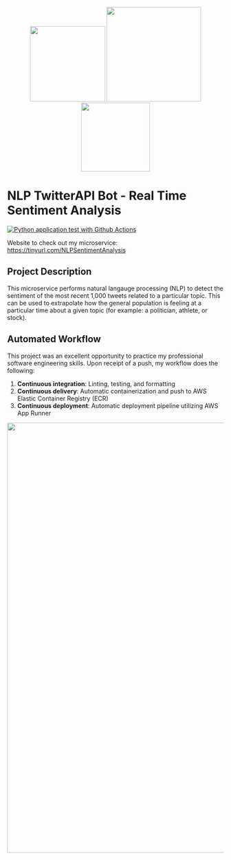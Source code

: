 <p align="center">
  <img src="https://upload.wikimedia.org/wikipedia/commons/4/4f/Twitter-logo.svg" width="175" />
  <img src="https://upload.wikimedia.org/wikipedia/commons/a/a1/NeuralNetwork.png" width="220" /> 
  <img src="https://upload.wikimedia.org/wikipedia/commons/f/fc/Happy_face.svg" width="160" /> 
</p>

# NLP TwitterAPI Bot - Real Time Sentiment Analysis

[![Python application test with Github Actions](https://github.com/leocorelli/NLP_TwitterAPI_Bot/actions/workflows/main.yml/badge.svg)](https://github.com/leocorelli/NLP_TwitterAPI_Bot/actions/workflows/main.yml)

Website to check out my microservice: https://tinyurl.com/NLPSentimentAnalysis

## Project Description
This microservice performs natural langauge processing (NLP) to detect the sentiment of the most recent 1,000 tweets related to a particular topic. This can be used to extrapolate how the general population is feeling at a particular time about a given topic (for example: a politician, athlete, or stock).

## Automated Workflow
This project was an excellent opportunity to practice my professional software engineering skills. Upon receipt of a push, my workflow does the following:
1. **Continuous integration**: Linting, testing, and formatting
2. **Continuous delivery**: Automatic containerization and push to AWS Elastic Container Registry (ECR)
3. **Continuous deployment**: Automatic deployment pipeline utilizing AWS App Runner


<p align="center"><img align="center" width="1000px" src="https://github.com/leocorelli/NLP_TwitterAPI_Bot/blob/main/workflow.png"></p>
